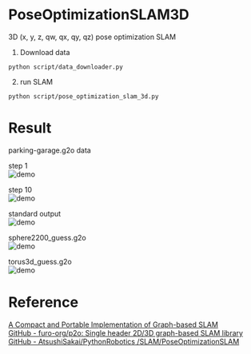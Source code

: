# PoseOptimizationSLAM3D
3D (x, y, z, qw, qx, qy, qz) pose optimization SLAM

1. Download data  

~~~
python script/data_downloader.py
~~~

2. run SLAM 

~~~
python script/pose_optimization_slam_3d.py
~~~

# Result

parking-garage.g2o data

step 1  
![demo](./images/parking-garage_step1.png)  

step 10  
![demo](./images/parking-garage_step10.png)  
 
standard output  
![demo](./images/output.png)  

sphere2200_guess.g2o  
![demo](./images/sphere2200_guess.g2o.png)  

torus3d_guess.g2o  
![demo](./images/torus3d_guess.g2o.png)  

# Reference 
[A Compact and Portable Implementation of Graph\-based SLAM](https://www.researchgate.net/publication/321287640_A_Compact_and_Portable_Implementation_of_Graph-based_SLAM)  
[GitHub \- furo\-org/p2o: Single header 2D/3D graph\-based SLAM library](https://github.com/furo-org/p2o)  
[GitHub \- AtsushiSakai/PythonRobotics
/SLAM/PoseOptimizationSLAM](https://github.com/AtsushiSakai/PythonRobotics/tree/master/SLAM/PoseOptimizationSLAM)
